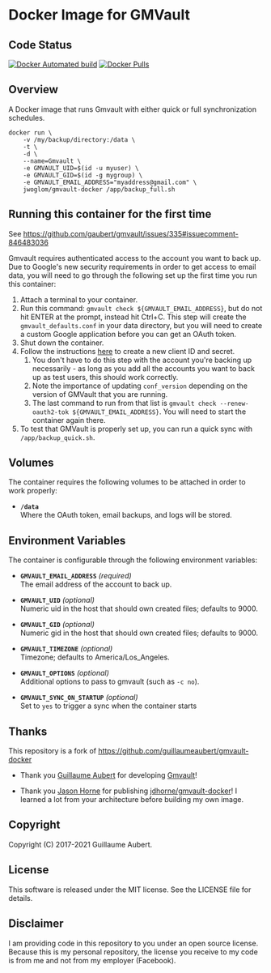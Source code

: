 Docker Image for GMVault
========================


Code Status
-----------

[![Docker Automated build](https://img.shields.io/docker/automated/aubertg/gmvault-docker)](https://hub.docker.com/r/aubertg/gmvault-docker/builds/)
[![Docker Pulls](https://img.shields.io/docker/pulls/aubertg/gmvault-docker.svg)](https://hub.docker.com/r/aubertg/gmvault-docker/)


Overview
--------

A Docker image that runs Gmvault with either quick or full synchronization schedules.

```
docker run \
	-v /my/backup/directory:/data \
	-t \
	-d \
	--name=Gmvault \
	-e GMVAULT_UID=$(id -u myuser) \
	-e GMVAULT_GID=$(id -g mygroup) \
	-e GMVAULT_EMAIL_ADDRESS="myaddress@gmail.com" \
	jwoglom/gmvault-docker /app/backup_full.sh
```


Running this container for the first time
-----------------------------------------

See https://github.com/gaubert/gmvault/issues/335#issuecomment-846483036

Gmvault requires authenticated access to the account you want to back up. Due
to Google's new security requirements in order to get access to email data,
you will need to go through the following set up the first time
you run this container:

1. Attach a terminal to your container.
2. Run this command: `gmvault check ${GMVAULT_EMAIL_ADDRESS}`, but do not hit
ENTER at the prompt, instead hit Ctrl+C. This step will create the
`gmvault_defaults.conf` in your data directory, but you will need to create a
custom Google application before you can get an OAuth token.
3. Shut down the container.
4. Follow the instructions
[here](https://github.com/gaubert/gmvault/issues/335#issuecomment-846483036) to
create a new client ID and secret.
	1. You don't have to do this step with the account you're backing up
	necessarily - as long as you add all the accounts you want to back up as test
	users, this should work correctly.
	2. Note the importance of updating `conf_version` depending on the version of
	GMVault that you are running.
	3. The last command to run from that list is
	`gmvault check --renew-oauth2-tok ${GMVAULT_EMAIL_ADDRESS}`. You will need to
	start the container again there.
5. To test that GMVault is properly set up, you can run a quick sync with
`/app/backup_quick.sh`.


Volumes
-------

The container requires the following volumes to be attached in order to work
properly:

* **`/data`**  
	Where the OAuth token, email backups, and logs will be stored.


Environment Variables
---------------------

The container is configurable through the following environment variables:

* **`GMVAULT_EMAIL_ADDRESS`** *(required)*  
	The email address of the account to back up.

* **`GMVAULT_UID`** *(optional)*  
	Numeric uid in the host that should own created files; defaults to 9000.

* **`GMVAULT_GID`** *(optional)*  
	Numeric gid in the host that should own created files; defaults to 9000.

* **`GMVAULT_TIMEZONE`** *(optional)*  
	Timezone; defaults to America/Los_Angeles.

* **`GMVAULT_OPTIONS`** *(optional)*  
	Additional options to pass to gmvault (such as `-c no`).

* **`GMVAULT_SYNC_ON_STARTUP`** *(optional)*  
	Set to `yes` to trigger a sync when the container starts


Thanks
------

This repository is a fork of https://github.com/guillaumeaubert/gmvault-docker

* Thank you [Guillaume Aubert](https://github.com/gaubert) for developing
[Gmvault](https://github.com/gaubert/gmvault)!

* Thank you [Jason Horne](https://github.com/jdhorne) for publishing
[jdhorne/gmvault-docker](https://github.com/jdhorne/gmvault-docker)! I learned
a lot from your architecture before building my own image.


Copyright
---------

Copyright (C) 2017-2021 Guillaume Aubert.


License
-------

This software is released under the MIT license. See the LICENSE file for
details.


Disclaimer
----------

I am providing code in this repository to you under an open source license.
Because this is my personal repository, the license you receive to my code is
from me and not from my employer (Facebook).
